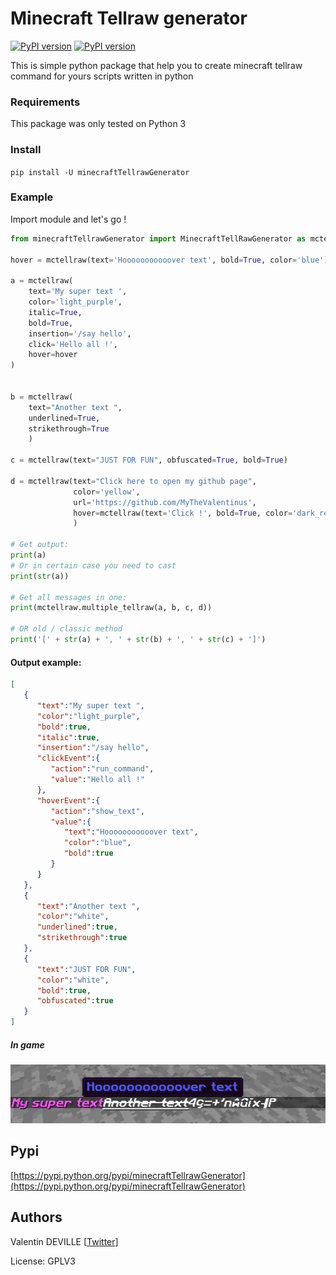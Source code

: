 # Minecraft Tellraw generator

[![PyPI version](https://img.shields.io/github/release/MyTheValentinus/minecraftTellrawGenerator.svg)](https://github.com/MyTheValentinus/minecraftTellrawGenerator/)
[![PyPI version](https://badge.fury.io/py/minecraftTellrawGenerator.svg)](https://badge.fury.io/py/minecraftTellrawGenerator)

This is simple python package that help you to create minecraft tellraw command for yours scripts written in python

### Requirements
This package was only tested on Python 3

### Install
``pip install -U minecraftTellrawGenerator``

### Example
Import module and let's go !
```python
from minecraftTellrawGenerator import MinecraftTellRawGenerator as mctellraw

hover = mctellraw(text='Hooooooooooover text', bold=True, color='blue')

a = mctellraw(
    text='My super text ',
    color='light_purple',
    italic=True,
    bold=True,
    insertion='/say hello',
    click='Hello all !',
    hover=hover
)


b = mctellraw(
    text="Another text ",
    underlined=True,
    strikethrough=True
    )

c = mctellraw(text="JUST FOR FUN", obfuscated=True, bold=True)

d = mctellraw(text="Click here to open my github page",
              color='yellow',
              url='https://github.com/MyTheValentinus',
              hover=mctellraw(text='Click !', bold=True, color='dark_red')
              )

# Get output:
print(a)
# Or in certain case you need to cast
print(str(a))

# Get all messages in one:
print(mctellraw.multiple_tellraw(a, b, c, d))

# OR old / classic method
print('[' + str(a) + ', ' + str(b) + ', ' + str(c) + ']')

```

#### Output example:
```json
[
   {
      "text":"My super text ",
      "color":"light_purple",
      "bold":true,
      "italic":true,
      "insertion":"/say hello",
      "clickEvent":{
         "action":"run_command",
         "value":"Hello all !"
      },
      "hoverEvent":{
         "action":"show_text",
         "value":{
            "text":"Hooooooooooover text",
            "color":"blue",
            "bold":true
         }
      }
   },
   {
      "text":"Another text ",
      "color":"white",
      "underlined":true,
      "strikethrough":true
   },
   {
      "text":"JUST FOR FUN",
      "color":"white",
      "bold":true,
      "obfuscated":true
   }
]
```

##### In game
![Example](img/screenshot.png)

## Pypi
[https://pypi.python.org/pypi/minecraftTellrawGenerator](https://pypi.python.org/pypi/minecraftTellrawGenerator)

## Authors

Valentin DEVILLE [[Twitter](https://twitter.com/MyTheValentinus)]

License: GPLV3
